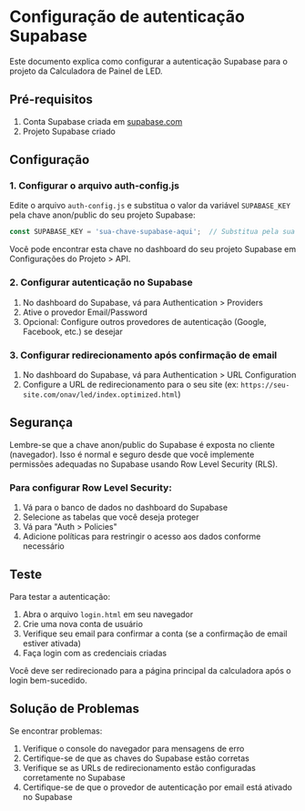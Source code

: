 # Configuração de autenticação Supabase

Este documento explica como configurar a autenticação Supabase para o projeto da Calculadora de Painel de LED.

## Pré-requisitos

1. Conta Supabase criada em [supabase.com](https://supabase.com)
2. Projeto Supabase criado

## Configuração

### 1. Configurar o arquivo auth-config.js

Edite o arquivo `auth-config.js` e substitua o valor da variável `SUPABASE_KEY` pela chave anon/public do seu projeto Supabase:

```javascript
const SUPABASE_KEY = 'sua-chave-supabase-aqui';  // Substitua pela sua chave anon/public
```

Você pode encontrar esta chave no dashboard do seu projeto Supabase em Configurações do Projeto > API.

### 2. Configurar autenticação no Supabase

1. No dashboard do Supabase, vá para Authentication > Providers
2. Ative o provedor Email/Password
3. Opcional: Configure outros provedores de autenticação (Google, Facebook, etc.) se desejar

### 3. Configurar redirecionamento após confirmação de email

1. No dashboard do Supabase, vá para Authentication > URL Configuration
2. Configure a URL de redirecionamento para o seu site (ex: `https://seu-site.com/onav/led/index.optimized.html`)

## Segurança

Lembre-se que a chave anon/public do Supabase é exposta no cliente (navegador). Isso é normal e seguro desde que você implemente permissões adequadas no Supabase usando Row Level Security (RLS).

### Para configurar Row Level Security:

1. Vá para o banco de dados no dashboard do Supabase
2. Selecione as tabelas que você deseja proteger
3. Vá para "Auth > Policies"
4. Adicione políticas para restringir o acesso aos dados conforme necessário

## Teste

Para testar a autenticação:

1. Abra o arquivo `login.html` em seu navegador
2. Crie uma nova conta de usuário
3. Verifique seu email para confirmar a conta (se a confirmação de email estiver ativada)
4. Faça login com as credenciais criadas

Você deve ser redirecionado para a página principal da calculadora após o login bem-sucedido.

## Solução de Problemas

Se encontrar problemas:

1. Verifique o console do navegador para mensagens de erro
2. Certifique-se de que as chaves do Supabase estão corretas
3. Verifique se as URLs de redirecionamento estão configuradas corretamente no Supabase
4. Certifique-se de que o provedor de autenticação por email está ativado no Supabase
